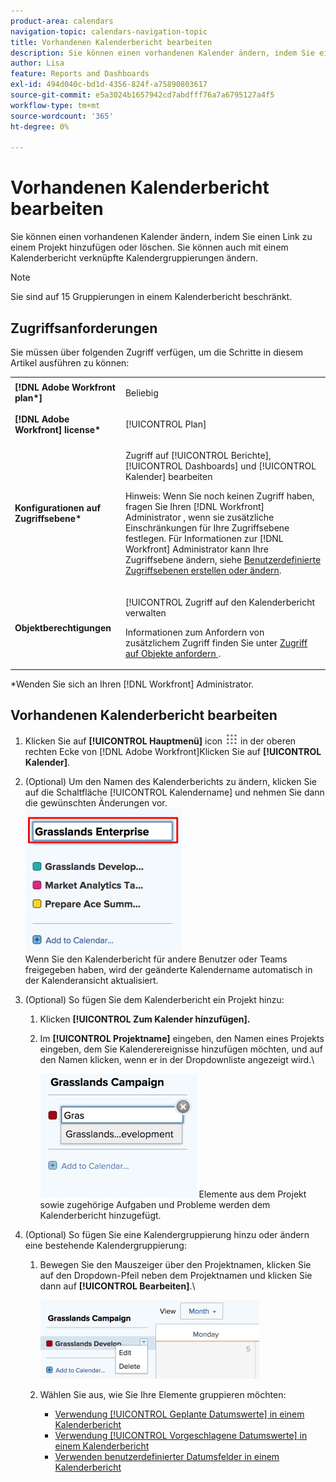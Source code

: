 ```yaml
---
product-area: calendars
navigation-topic: calendars-navigation-topic
title: Vorhandenen Kalenderbericht bearbeiten
description: Sie können einen vorhandenen Kalender ändern, indem Sie einen Link zu einem Projekt hinzufügen oder löschen. Sie können auch mit einem Kalenderbericht verknüpfte Kalendergruppierungen ändern.
author: Lisa
feature: Reports and Dashboards
exl-id: 494d040c-bd1d-4356-824f-a75890803617
source-git-commit: e5a3024b1657942cd7abdfff76a7a6795127a4f5
workflow-type: tm+mt
source-wordcount: '365'
ht-degree: 0%

---
```


# Vorhandenen Kalenderbericht bearbeiten

Sie können einen vorhandenen Kalender ändern, indem Sie einen Link zu einem Projekt hinzufügen oder löschen. Sie können auch mit einem Kalenderbericht verknüpfte Kalendergruppierungen ändern.

>[!NOTE]
>
>Sie sind auf 15 Gruppierungen in einem Kalenderbericht beschränkt.

## Zugriffsanforderungen

Sie müssen über folgenden Zugriff verfügen, um die Schritte in diesem Artikel ausführen zu können:

<table style="table-layout:auto"> 
 <col> 
 </col> 
 <col> 
 </col> 
 <tbody> 
  <tr> 
   <td role="rowheader"><strong>[!DNL Adobe Workfront plan*]</strong></td> 
   <td> <p>Beliebig</p> </td> 
  </tr> 
  <tr> 
   <td role="rowheader"><strong>[!DNL Adobe Workfront] license*</strong></td> 
   <td> <p>[!UICONTROL Plan] </p> </td> 
  </tr> 
  <tr> 
   <td role="rowheader"><strong>Konfigurationen auf Zugriffsebene*</strong></td> 
   <td> <p>Zugriff auf [!UICONTROL Berichte], [!UICONTROL Dashboards] und [!UICONTROL Kalender] bearbeiten</p> <p>Hinweis: Wenn Sie noch keinen Zugriff haben, fragen Sie Ihren [!DNL Workfront] Administrator , wenn sie zusätzliche Einschränkungen für Ihre Zugriffsebene festlegen. Für Informationen zur [!DNL Workfront] Administrator kann Ihre Zugriffsebene ändern, siehe <a href="../../../administration-and-setup/add-users/configure-and-grant-access/create-modify-access-levels.md" class="MCXref xref">Benutzerdefinierte Zugriffsebenen erstellen oder ändern</a>.</p> </td> 
  </tr> 
  <tr> 
   <td role="rowheader"><strong>Objektberechtigungen</strong></td> 
   <td> <p>[!UICONTROL Zugriff auf den Kalenderbericht verwalten</p> <p>Informationen zum Anfordern von zusätzlichem Zugriff finden Sie unter <a href="../../../workfront-basics/grant-and-request-access-to-objects/request-access.md" class="MCXref xref">Zugriff auf Objekte anfordern </a>.</p> </td> 
  </tr> 
 </tbody> 
</table>

&#42;Wenden Sie sich an Ihren [!DNL Workfront] Administrator.

## Vorhandenen Kalenderbericht bearbeiten

1. Klicken Sie auf **[!UICONTROL Hauptmenü]** icon ![](assets/main-menu-icon.png) in der oberen rechten Ecke von [!DNL Adobe Workfront]Klicken Sie auf **[!UICONTROL Kalender]**.

1. (Optional) Um den Namen des Kalenderberichts zu ändern, klicken Sie auf die Schaltfläche [!UICONTROL Kalendername] und nehmen Sie dann die gewünschten Änderungen vor.\
   ![Berichtnamen ändern](assets/titlechange-250x230.png)\
   Wenn Sie den Kalenderbericht für andere Benutzer oder Teams freigegeben haben, wird der geänderte Kalendername automatisch in der Kalenderansicht aktualisiert.

1. (Optional) So fügen Sie dem Kalenderbericht ein Projekt hinzu:

   1. Klicken **[!UICONTROL Zum Kalender hinzufügen].**
   1. Im **[!UICONTROL Projektname]** eingeben, den Namen eines Projekts eingeben, dem Sie Kalenderereignisse hinzufügen möchten, und auf den Namen klicken, wenn er in der Dropdownliste angezeigt wird.\

      ![Wählen Sie den Projektnamen aus](assets/calendar-project-name.png)
Elemente aus dem Projekt sowie zugehörige Aufgaben und Probleme werden dem Kalenderbericht hinzugefügt.

1. (Optional) So fügen Sie eine Kalendergruppierung hinzu oder ändern eine bestehende Kalendergruppierung:

   1. Bewegen Sie den Mauszeiger über den Projektnamen, klicken Sie auf den Dropdown-Pfeil neben dem Projektnamen und klicken Sie dann auf **[!UICONTROL Bearbeiten]**.\

      ![Kalendergruppierung bearbeiten](assets/editcalendergroup-350x126.png)

   1. Wählen Sie aus, wie Sie Ihre Elemente gruppieren möchten:

      * [Verwendung [!UICONTROL Geplante Datumswerte] in einem Kalenderbericht](../../../reports-and-dashboards/reports/calendars/use-planned-dates.md)
      * [Verwendung [!UICONTROL Vorgeschlagene Datumswerte] in einem Kalenderbericht](../../../reports-and-dashboards/reports/calendars/use-projected-dates.md)
      * [Verwenden benutzerdefinierter Datumsfelder in einem Kalenderbericht](../../../reports-and-dashboards/reports/calendars/use-custom-dates.md)
